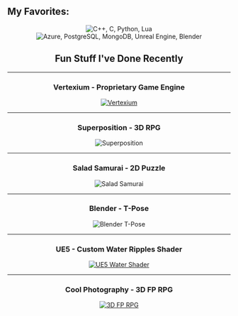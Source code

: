 ## My Favorites:
<p align="center">
    <img src="https://skillicons.dev/icons?i=cpp,c,py,lua" alt="C++, C, Python, Lua">
    <img src="https://skillicons.dev/icons?i=unreal,blender" alt="Azure, PostgreSQL, MongoDB, Unreal Engine, Blender">
</p>

<div align="center">

<div align="center">

## Fun Stuff I've Done Recently

---

### Vertexium - Proprietary Game Engine
[![Vertexium](https://github.com/user-attachments/assets/5ddb72c0-657e-44c9-9882-84833775cb18)](https://github.com/user-attachments/assets/5ddb72c0-657e-44c9-9882-84833775cb18)

---

### Superposition - 3D RPG
![Superposition](https://github.com/rickyringler/rickyringler/assets/135162902/df6e05e3-9187-4ce0-90ba-cd73de384a13)

---

### Salad Samurai - 2D Puzzle
![Salad Samurai](https://github.com/user-attachments/assets/54f939c2-68ea-4538-aaa6-5d6f8a02b8dd)

---

### Blender - T-Pose
![Blender T-Pose](https://github.com/user-attachments/assets/4d99fff0-630c-47b8-9493-32b3512315f9)

---

### UE5 - Custom Water Ripples Shader
[![UE5 Water Shader](https://github.com/user-attachments/assets/815d3203-2ae2-4eb7-8685-a327b264ce5a)](https://github.com/user-attachments/assets/815d3203-2ae2-4eb7-8685-a327b264ce5a)

---

### Cool Photography - 3D FP RPG
[![3D FP RPG](https://github.com/user-attachments/assets/c52cddff-386d-497e-a800-28aefce43d4a)](https://github.com/user-attachments/assets/c52cddff-386d-497e-a800-28aefce43d4a)

</div>

</div>
